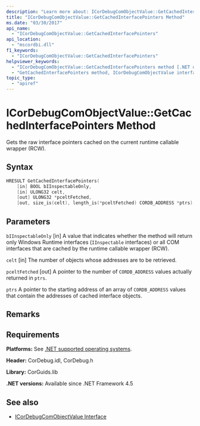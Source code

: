 ```yaml
---
description: "Learn more about: ICorDebugComObjectValue::GetCachedInterfacePointers Method"
title: "ICorDebugComObjectValue::GetCachedInterfacePointers Method"
ms.date: "03/30/2017"
api_name:
  - "ICorDebugComObjectValue::GetCachedInterfacePointers"
api_location:
  - "mscordbi.dll"
f1_keywords:
  - "ICorDebugComObjectValue::GetCachedInterfacePointers"
helpviewer_keywords:
  - "ICorDebugComObjectValue::GetCachedInterfacePointers method [.NET debugging]"
  - "GetCachedInterfacePointers method, ICorDebugComObjectValue interface [.NET debugging]"
topic_type:
  - "apiref"
---
```

# ICorDebugComObjectValue::GetCachedInterfacePointers Method

Gets the raw interface pointers cached on the current runtime callable wrapper (RCW).

## Syntax

```cpp
HRESULT GetCachedInterfacePointers(
    [in] BOOL bIInspectableOnly,
    [in] ULONG32 celt,
    [out] ULONG32 *pceltFetched,
    [out, size_is(celt), length_is(*pceltFetched) CORDB_ADDRESS *ptrs);
```

## Parameters

 `bIInspectableOnly`
 [in] A value that indicates whether the method will return only Windows Runtime interfaces (`IInspectable` interfaces) or all COM interfaces that are cached by the runtime callable wrapper (RCW).

 `celt`
 [in] The number of objects whose addresses are to be retrieved.

 `pceltFetched`
 [out] A pointer to the number of `CORDB_ADDRESS` values actually returned in `ptrs`.

 `ptrs`
A pointer to the starting address of an array of `CORDB_ADDRESS` values that contain the addresses of cached interface objects.

## Remarks

## Requirements

 **Platforms:** See [.NET supported operating systems](https://github.com/dotnet/core/blob/main/os-lifecycle-policy.md).

 **Header:** CorDebug.idl, CorDebug.h

 **Library:** CorGuids.lib

 **.NET versions:** Available since .NET Framework 4.5

## See also

- [ICorDebugComObjectValue Interface](icordebugcomobjectvalue-interface.md)

